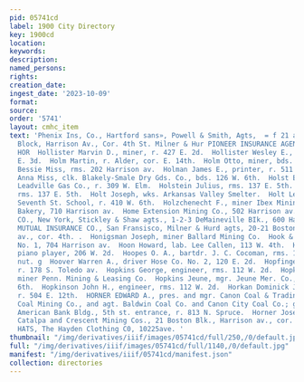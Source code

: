 ```yaml
---
pid: 05741cd
label: 1900 City Directory
key: 1900cd
location: 
keywords: 
description: 
named_persons: 
rights: 
creation_date: 
ingest_date: '2023-10-09'
format: 
source: 
order: '5741'
layout: cmhc_item
text: 'Phenix Ins, Co., Hartford sans», Powell & Smith, Agts,  = f 21 and 22 Boston
  Block, Harrison Av., Cor. 4th St. Milner & Hur PIONEER INSURANCE AGENCY. H  OL 182
  HOR  Hollister Marvin D., miner, r. 427 E. 2d.  Hollister Wesley E., miner, r. 414
  E. 3d.  Holm Martin, r. Alder, cor. E. 14th.  Holm Otto, miner, bds. 301 Poplar.  Holman
  Bessie Miss, rms. 202 Harrison av.  Holman James E., printer, r. 511 E. 13th.  Holmes
  Anna Miss, clk. Blakely-Smale Dry Gds. Co., bds. 126 W. 6th.  Holst Edward, stoker
  Leadville Gas Co., r. 309 W. Elm.  Holstein Julius, rms. 137 E. 5th.  Holstein Rudolph,
  rms. 137 E. 5th.  Holt Joseph, wks. Arkansas Valley Smelter.  Holt Lelia Mrs., prin.
  Seventh St. School, r. 410 W. 6th.  Holzchenecht F., miner Ibex Mining Co.  Home
  Bakery, 710 Harrison av.  Home Extension Mining Co., 502 Harrison av.  HOME INSURANCE
  CO., New York, Stickley & Shaw agts., 1-2-3 DeMaineville BIk., 600 Harrison av.  HOME
  MUTUAL INSURANCE CO., San Fransisco, Milner & Hurd agts, 20-21 Boston Blk., Harrison
  av., cor. 4th. .  Honigsman Joseph, miner Ballard Mining Co.  Hook & Ladder Co.
  No. 1, 704 Harrison av.  Hoon Howard, lab. Lee Callen, 113 W. 4th.  Hooper Frank,
  piano player, 206 W. 2d.  Hoopes O. A., bartdr. J. C. Cocoman, rms. 123 W. Chest-
  nut. g  Hoover Warren A., driver Hose Co. No. 2, 120 E. 2d.  Hopfinger Joseph, miner,
  r. 178 S. Toledo av.  Hopkins George, engineer, rms. 112 W. 2d.  Hopkins Harry,
  miner Penn. Mining & Leasing Co.  Hopkins Jeune, mgr. Jeune Mer. Co., r. 145 W.
  6th.  Hopkinson John H., engineer, rms. 112 W. 2d.  Horkan Dominick J., dairyman,
  r. 504 E. 12th.  HORNER EDWARD A., pres. and mgr. Canon Coal & Trading Co. and Pocahontas
  Coal Mining Co., and agt. Baldwin Coal Co. and Canon City Coal Co.; gen’] office
  American Bank Bldg., 5th st. entrance, r. 813 N. Spruce.  Horner Joseph F., mgr.
  Catalpa and Crescent Mining Cos., 21 Boston Blk., Harrison av., cor. 4th.  KNOX
  HATS, The Hayden Clothing C0, 10225ave. '
thumbnail: "/img/derivatives/iiif/images/05741cd/full/250,/0/default.jpg"
full: "/img/derivatives/iiif/images/05741cd/full/1140,/0/default.jpg"
manifest: "/img/derivatives/iiif/05741cd/manifest.json"
collection: directories
---
```

